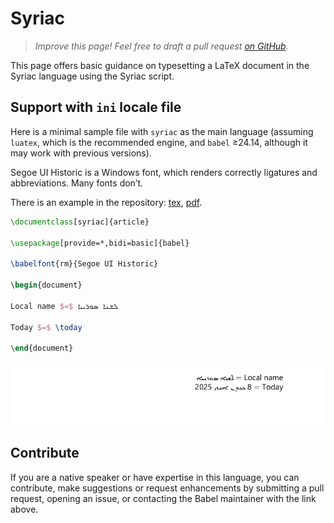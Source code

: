 # Syriac

<blockquote>
  <p><em>Improve this page! Feel free to draft a pull request <a href="https://github.com/latex3/babel/tree/docs/docs">on GitHub</a>.</em></p>
</blockquote>

This page offers basic guidance on typesetting a LaTeX document in the
Syriac language using the Syriac script.

## Support with `ini` locale file

Here is a minimal sample file with `syriac` as the main language
(assuming `luatex`, which is the recommended engine, and `babel` ≥24.14,
although it may work with previous versions).

Segoe UI Historic is a Windows font, which renders correctly ligatures
and abbreviations. Many fonts don’t.

There is an example in the repository:
[tex](https://github.com/latex3/babel/blob/02a0a862d60a30f99541adf147a90ed2330aeac7/samples/lua-syriac.tex), [pdf](https://github.com/latex3/babel/blob/02a0a862d60a30f99541adf147a90ed2330aeac7/samples/lua-syriac.pdf).

```tex
\documentclass[syriac]{article}

\usepackage[provide=*,bidi=basic]{babel}

\babelfont{rm}{Segoe UI Historic}

\begin{document}

Local name $=$ ܠܫܢܐ ܣܘܪܝܝܐ

Today $=$ \today

\end{document}
```

![](../media/locale-syriac.png)

## Contribute

If you are a native speaker or have expertise in this language, you can
contribute, make suggestions or request enhancements by submitting a
pull request, opening an issue, or contacting the Babel maintainer with
the link above.